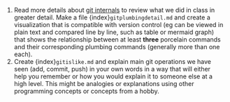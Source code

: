1. Read more details about [git internals](https://git-scm.com/book/en/v2/Git-Internals-Git-Objects) to review what we did in class in greater detail. Make a file {index}`gitplumbingdetail.md` and create a visualization that is compatible with version control (eg can be viewed in plain text and compared line by line, such as table or mermaid graph) that shows the relationship between at least **three** porcelain commands and their corresponding plumbing commands (generally more than one each). 
2. Create {index}`gitislike.md` and explain main git operations we have seen (add, commit, push) in your own words in a way that will either help you remember or how you would explain it to someone else at a high level. This might be analogies or explanations using other programming concepts or concepts from a hobby. 
